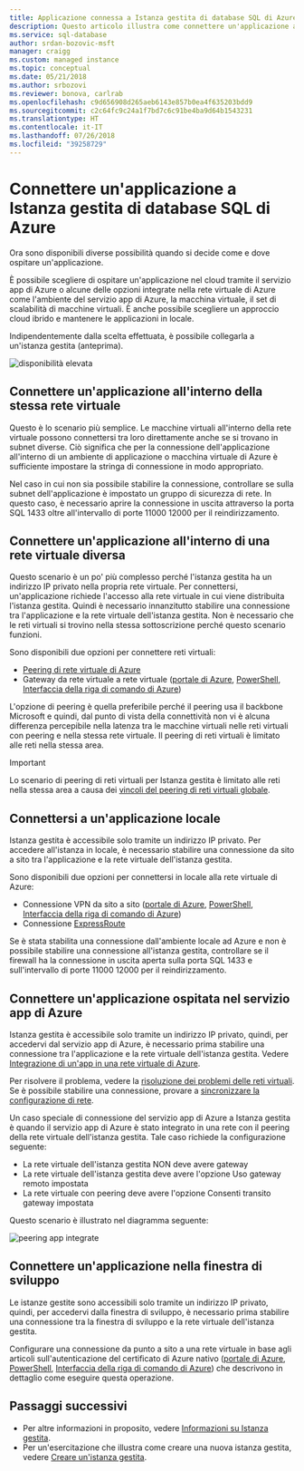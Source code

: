 ```yaml
---
title: Applicazione connessa a Istanza gestita di database SQL di Azure | Microsoft Docs
description: Questo articolo illustra come connettere un'applicazione a Istanza gestita di database SQL di Azure.
ms.service: sql-database
author: srdan-bozovic-msft
manager: craigg
ms.custom: managed instance
ms.topic: conceptual
ms.date: 05/21/2018
ms.author: srbozovi
ms.reviewer: bonova, carlrab
ms.openlocfilehash: c9d656908d265aeb6143e857b0ea4f635203bdd9
ms.sourcegitcommit: c2c64fc9c24a1f7bd7c6c91be4ba9d64b1543231
ms.translationtype: HT
ms.contentlocale: it-IT
ms.lasthandoff: 07/26/2018
ms.locfileid: "39258729"
---
```

# <a name="connect-your-application-to-azure-sql-database-managed-instance"></a>Connettere un'applicazione a Istanza gestita di database SQL di Azure

Ora sono disponibili diverse possibilità quando si decide come e dove ospitare un'applicazione. 
 
È possibile scegliere di ospitare un'applicazione nel cloud tramite il servizio app di Azure o alcune delle opzioni integrate nella rete virtuale di Azure come l'ambiente del servizio app di Azure, la macchina virtuale, il set di scalabilità di macchine virtuali. È anche possibile scegliere un approccio cloud ibrido e mantenere le applicazioni in locale. 
 
Indipendentemente dalla scelta effettuata, è possibile collegarla a un'istanza gestita (anteprima).  

![disponibilità elevata](./media/sql-database-managed-instance/application-deployment-topologies.png)  

## <a name="connect-an-application-inside-the-same-vnet"></a>Connettere un'applicazione all'interno della stessa rete virtuale 

Questo è lo scenario più semplice. Le macchine virtuali all'interno della rete virtuale possono connettersi tra loro direttamente anche se si trovano in subnet diverse. Ciò significa che per la connessione dell'applicazione all'interno di un ambiente di applicazione o macchina virtuale di Azure è sufficiente impostare la stringa di connessione in modo appropriato.  
 
Nel caso in cui non sia possibile stabilire la connessione, controllare se sulla subnet dell'applicazione è impostato un gruppo di sicurezza di rete. In questo caso, è necessario aprire la connessione in uscita attraverso la porta SQL 1433 oltre all'intervallo di porte 11000 12000 per il reindirizzamento. 

## <a name="connect-an-application-inside-a-different-vnet"></a>Connettere un'applicazione all'interno di una rete virtuale diversa 

Questo scenario è un po' più complesso perché l'istanza gestita ha un indirizzo IP privato nella propria rete virtuale. Per connettersi, un'applicazione richiede l'accesso alla rete virtuale in cui viene distribuita l'istanza gestita. Quindi è necessario innanzitutto stabilire una connessione tra l'applicazione e la rete virtuale dell'istanza gestita. Non è necessario che le reti virtuali si trovino nella stessa sottoscrizione perché questo scenario funzioni. 
 
Sono disponibili due opzioni per connettere reti virtuali: 
- [Peering di rete virtuale di Azure](../virtual-network/virtual-network-peering-overview.md) 
- Gateway da rete virtuale a rete virtuale ([portale di Azure](../vpn-gateway/vpn-gateway-howto-vnet-vnet-resource-manager-portal.md), [PowerShell](../vpn-gateway/vpn-gateway-vnet-vnet-rm-ps.md), [Interfaccia della riga di comando di Azure](../vpn-gateway/vpn-gateway-howto-vnet-vnet-cli.md)) 
 
L'opzione di peering è quella preferibile perché il peering usa il backbone Microsoft e quindi, dal punto di vista della connettività non vi è alcuna differenza percepibile nella latenza tra le macchine virtuali nelle reti virtuali con peering e nella stessa rete virtuale. Il peering di reti virtuali è limitato alle reti nella stessa area.  
 
> [!IMPORTANT]
> Lo scenario di peering di reti virtuali per Istanza gestita è limitato alle reti nella stessa area a causa dei [vincoli del peering di reti virtuali globale](../virtual-network/virtual-network-manage-peering.md#requirements-and-constraints). 

## <a name="connect-an-on-premises-application"></a>Connettersi a un'applicazione locale 

Istanza gestita è accessibile solo tramite un indirizzo IP privato. Per accedere all'istanza in locale, è necessario stabilire una connessione da sito a sito tra l'applicazione e la rete virtuale dell'istanza gestita. 
 
Sono disponibili due opzioni per connettersi in locale alla rete virtuale di Azure: 
- Connessione VPN da sito a sito ([portale di Azure](../vpn-gateway/vpn-gateway-howto-site-to-site-resource-manager-portal.md), [PowerShell](../vpn-gateway/vpn-gateway-create-site-to-site-rm-powershell.md), [Interfaccia della riga di comando di Azure](../vpn-gateway/vpn-gateway-howto-site-to-site-resource-manager-cli.md)) 
- Connessione [ExpressRoute](../expressroute/expressroute-introduction.md)  
 
Se è stata stabilita una connessione dall'ambiente locale ad Azure e non è possibile stabilire una connessione all'istanza gestita, controllare se il firewall ha la connessione in uscita aperta sulla porta SQL 1433 e sull'intervallo di porte 11000 12000 per il reindirizzamento. 

## <a name="connect-an-azure-app-service-hosted-application"></a>Connettere un'applicazione ospitata nel servizio app di Azure 

Istanza gestita è accessibile solo tramite un indirizzo IP privato, quindi, per accedervi dal servizio app di Azure, è necessario prima stabilire una connessione tra l'applicazione e la rete virtuale dell'istanza gestita. Vedere [Integrazione di un'app in una rete virtuale di Azure](../app-service/web-sites-integrate-with-vnet.md).  
 
Per risolvere il problema, vedere la [risoluzione dei problemi delle reti virtuali](../app-service/web-sites-integrate-with-vnet.md#troubleshooting). Se è possibile stabilire una connessione, provare a [sincronizzare la configurazione di rete](sql-database-managed-instance-sync-network-configuration.md). 
 
Un caso speciale di connessione del servizio app di Azure a Istanza gestita è quando il servizio app di Azure è stato integrato in una rete con il peering della rete virtuale dell'istanza gestita. Tale caso richiede la configurazione seguente: 

- La rete virtuale dell'istanza gestita NON deve avere gateway  
- La rete virtuale dell'istanza gestita deve avere l'opzione Uso gateway remoto impostata 
- La rete virtuale con peering deve avere l'opzione Consenti transito gateway impostata 
 
Questo scenario è illustrato nel diagramma seguente:

![peering app integrate](./media/sql-database-managed-instance/integrated-app-peering.png)
 
## <a name="connect-an-application-on-the-developers-box"></a>Connettere un'applicazione nella finestra di sviluppo 

Le istanze gestite sono accessibili solo tramite un indirizzo IP privato, quindi, per accedervi dalla finestra di sviluppo, è necessario prima stabilire una connessione tra la finestra di sviluppo e la rete virtuale dell'istanza gestita.  
 
Configurare una connessione da punto a sito a una rete virtuale in base agli articoli sull'autenticazione del certificato di Azure nativo ([portale di Azure](../vpn-gateway/vpn-gateway-howto-point-to-site-resource-manager-portal.md), [PowerShell](../vpn-gateway/vpn-gateway-howto-point-to-site-rm-ps.md), [Interfaccia della riga di comando di Azure](../vpn-gateway/vpn-gateway-howto-point-to-site-classic-azure-portal.md)) che descrivono in dettaglio come eseguire questa operazione.  

## <a name="next-steps"></a>Passaggi successivi

- Per altre informazioni in proposito, vedere [Informazioni su Istanza gestita](sql-database-managed-instance.md).
- Per un'esercitazione che illustra come creare una nuova istanza gestita, vedere [Creare un'istanza gestita](sql-database-managed-instance-create-tutorial-portal.md).
